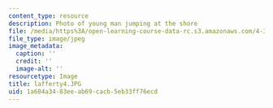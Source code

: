 ```yaml
---
content_type: resource
description: Photo of young man jumping at the shore
file: /media/https%3A/open-learning-course-data-rc.s3.amazonaws.com/4-341-introduction-to-photography-fall-2002/1a604a3483eeab69cacb5eb33ff76ecd_lafferty4.JPG
file_type: image/jpeg
image_metadata:
  caption: ''
  credit: ''
  image-alt: ''
resourcetype: Image
title: lafferty4.JPG
uid: 1a604a34-83ee-ab69-cacb-5eb33ff76ecd
---
```


